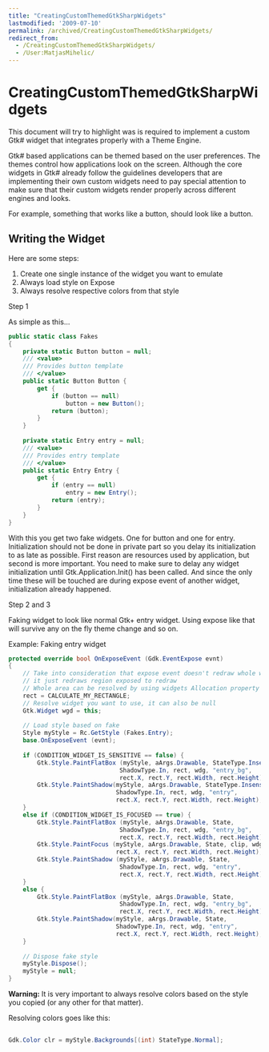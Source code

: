 ```yaml
---
title: "CreatingCustomThemedGtkSharpWidgets"
lastmodified: '2009-07-10'
permalink: /archived/CreatingCustomThemedGtkSharpWidgets/
redirect_from:
  - /CreatingCustomThemedGtkSharpWidgets/
  - /User:MatjasMihelic/
---
```


CreatingCustomThemedGtkSharpWidgets
===================================

This document will try to highlight was is required to implement a custom Gtk\# widget that integrates properly with a Theme Engine.

Gtk\# based applications can be themed based on the user preferences. The themes control how applications look on the screen. Although the core widgets in Gtk\# already follow the guidelines developers that are implementing their own custom widgets need to pay special attention to make sure that their custom widgets render properly across different engines and looks.

For example, something that works like a button, should look like a button.

Writing the Widget
------------------

Here are some steps:

1.  Create one single instance of the widget you want to emulate
2.  Always load style on Expose
3.  Always resolve respective colors from that style

Step 1

As simple as this...

``` csharp
public static class Fakes
{
    private static Button button = null;
    /// <value>
    /// Provides button template
    /// </value>
    public static Button Button {
        get {
            if (button == null)
                button = new Button();
            return (button);
        }
    }
 
    private static Entry entry = null;
    /// <value>
    /// Provides entry template
    /// </value>
    public static Entry Entry {
        get {
            if (entry == null)
                entry = new Entry();
            return (entry);
        }
    }
}
```

With this you get two fake widgets. One for button and one for entry. Initialization should not be done in private part so you delay its initialization to as late as possible. First reason are resources used by application, but second is more important. You need to make sure to delay any widget initialization until Gtk.Application.Init() has been called. And since the only time these will be touched are during expose event of another widget, initialization already happened.

Step 2 and 3

Faking widget to look like normal Gtk+ entry widget. Using expose like that will survive any on the fly theme change and so on.

Example: Faking entry widget

``` csharp
protected override bool OnExposeEvent (Gdk.EventExpose evnt)
{
    // Take into consideration that expose event doesn't redraw whole widget
    // it just redraws region exposed to redraw
    // Whole area can be resolved by using widgets Allocation property
    rect = CALCULATE_MY_RECTANGLE;
    // Resolve widget you want to use, it can also be null
    Gtk.Widget wgd = this;
 
    // Load style based on fake               
    Style myStyle = Rc.GetStyle (Fakes.Entry);
    base.OnExposeEvent (evnt);
 
    if (CONDITION_WIDGET_IS_SENSITIVE == false) {
        Gtk.Style.PaintFlatBox (myStyle, aArgs.Drawable, StateType.Insensitive, 
                               ShadowType.In, rect, wdg, "entry_bg", 
                               rect.X, rect.Y, rect.Width, rect.Height);
        Gtk.Style.PaintShadow(myStyle, aArgs.Drawable, StateType.Insensitive, 
                              ShadowType.In, rect, wdg, "entry", 
                              rect.X, rect.Y, rect.Width, rect.Height);
    }
    else if (CONDITION_WIDGET_IS_FOCUSED == true) {                
        Gtk.Style.PaintFlatBox (myStyle, aArgs.Drawable, State, 
                               ShadowType.In, rect, wdg, "entry_bg", 
                               rect.X, rect.Y, rect.Width, rect.Height);
        Gtk.Style.PaintFocus (myStyle, aArgs.Drawable, State, clip, wdg, "entry", 
                              rect.X, rect.Y, rect.Width, rect.Height);
        Gtk.Style.PaintShadow (myStyle, aArgs.Drawable, State, 
                               ShadowType.In, rect, wdg, "entry", 
                               rect.X, rect.Y, rect.Width, rect.Height);
    }
    else {
        Gtk.Style.PaintFlatBox (myStyle, aArgs.Drawable, State, 
                               ShadowType.In, rect, wdg, "entry_bg", 
                               rect.X, rect.Y, rect.Width, rect.Height);
        Gtk.Style.PaintShadow(myStyle, aArgs.Drawable, State, 
                              ShadowType.In, rect, wdg, "entry", 
                              rect.X, rect.Y, rect.Width, rect.Height);
    }
 
    // Dispose fake style     
    myStyle.Dispose();
    myStyle = null;
}
```

**Warning:** It is very important to always resolve colors based on the style you copied (or any other for that matter).

Resolving colors goes like this:

``` csharp
 
Gdk.Color clr = myStyle.Backgrounds[(int) StateType.Normal];
```

